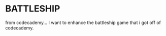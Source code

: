 # BATTLESHIP
from codecademy... I want to enhance the battleship game that i got off of codecademy.
